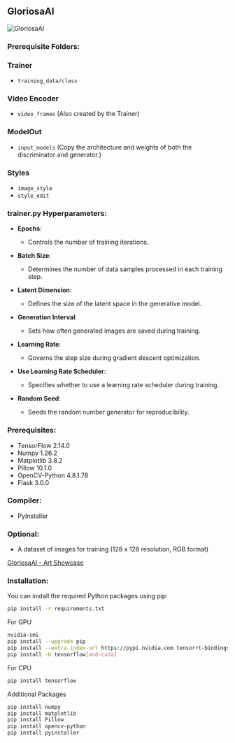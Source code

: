 ## GloriosaAI
![GloriosaAI](https://github.com/CursedPrograms/GloriosaAI/raw/main/Gloriosa.jpg)
### Prerequisite Folders:

### Trainer
- `training_data/class`

### Video Encoder
- `video_frames` (Also created by the Trainer)

### ModelOut
- `input_models` (Copy the architecture and weights of both the discriminator and generator.)

### Styles
- `image_style`
- `style_edit`

### trainer.py Hyperparameters:

- **Epochs**:
  - Controls the number of training iterations.

- **Batch Size**:
  - Determines the number of data samples processed in each training step.

- **Latent Dimension**:
  - Defines the size of the latent space in the generative model.

- **Generation Interval**:
  - Sets how often generated images are saved during training.

- **Learning Rate**:
  - Governs the step size during gradient descent optimization.

- **Use Learning Rate Scheduler**:
  - Specifies whether to use a learning rate scheduler during training.

- **Random Seed**:
  - Seeds the random number generator for reproducibility.

### Prerequisites:

- TensorFlow 2.14.0
- Numpy 1.26.2
- Matplotlib 3.8.2
- Pillow 10.1.0
- OpenCV-Python 4.8.1.78
- Flask 3.0.0

### Compiler:

- PyInstaller

### Optional:

- A dataset of images for training (128 x 128 resolution, RGB format)

[GloriosaAI - Art Showcase](https://www.youtube.com/watch?v=0XxlTf5EoUs)

### Installation:

You can install the required Python packages using pip:
```bash
pip install -r requirements.txt
```
For GPU
```bash
nvidia-smi
pip install --upgrade pip
pip install --extra-index-url https://pypi.nvidia.com tensorrt-bindings==8.6.1 tensorrt-libs==8.6.1
pip install -U tensorflow[and-cuda]
```
For CPU
```bash
pip install tensorflow
```
Additional Packages
```bash
pip install numpy
pip install matplotlib
pip install Pillow
pip install opencv-python
pip install pyinstaller
```



